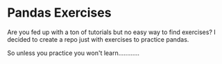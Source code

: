 # Pandas Exercises

Are you fed up with a ton of tutorials but no easy way to find exercises?
I decided to create a repo just with exercises to practice pandas.

So unless you practice you won't learn............
